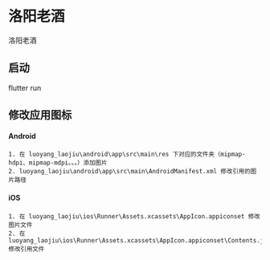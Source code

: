 # 洛阳老酒

洛阳老酒

## 启动

flutter run

## 修改应用图标

#### Android

    1. 在 luoyang_laojiu\android\app\src\main\res 下对应的文件夹（mipmap-hdpi、mipmap-mdpi。。。）添加图片
    2. luoyang_laojiu\android\app\src\main\AndroidManifest.xml 修改引用的图片路径

#### iOS

    1. 在 luoyang_laojiu\ios\Runner\Assets.xcassets\AppIcon.appiconset 修改图片文件
    2. 在 luoyang_laojiu\ios\Runner\Assets.xcassets\AppIcon.appiconset\Contents.json 修改引用文件
